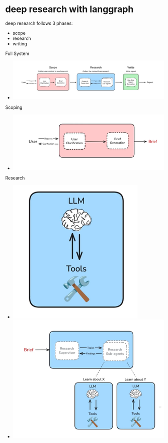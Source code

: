 # deep research with langgraph

deep research follows 3 phases:

- scope
- research
- writing

Full System

- ![alt text](images/image-1.png)

Scoping

- ![alt text](images/image-2.png)

Research

- ![alt text](images/image-3.png)
- ![alt text](images/image-4.png)

